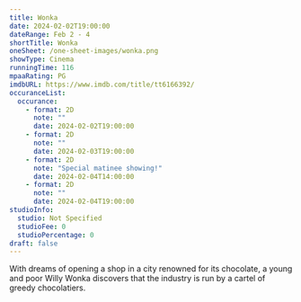 ```yaml
---
title: Wonka
date: 2024-02-02T19:00:00
dateRange: Feb 2 - 4
shortTitle: Wonka
oneSheet: /one-sheet-images/wonka.png
showType: Cinema
runningTime: 116
mpaaRating: PG
imdbURL: https://www.imdb.com/title/tt6166392/
occuranceList:
  occurance:
    - format: 2D
      note: ""
      date: 2024-02-02T19:00:00
    - format: 2D
      note: ""
      date: 2024-02-03T19:00:00
    - format: 2D
      note: "Special matinee showing!"
      date: 2024-02-04T14:00:00
    - format: 2D
      note: ""
      date: 2024-02-04T19:00:00
studioInfo:
  studio: Not Specified
  studioFee: 0
  studioPercentage: 0
draft: false
---
```


With dreams of opening a shop in a city renowned for its chocolate, a young and poor Willy Wonka discovers that the industry is run by a cartel of greedy chocolatiers.